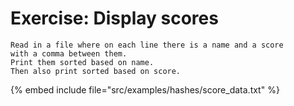 # Exercise: Display scores

```
Read in a file where on each line there is a name and a score
with a comma between them.
Print them sorted based on name.
Then also print sorted based on score.
```
{% embed include file="src/examples/hashes/score_data.txt" %}


